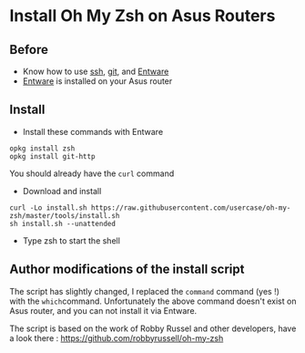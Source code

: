 # Install Oh My Zsh on Asus Routers

## Before 

- Know how to use [ssh](https://www.unix.com/man-page/redhat/1/ssh/), [git](https://git-scm.com/), and [Entware](https://github.com/Entware/Entware)
- [Entware](https://github.com/Entware/Entware) is installed on your Asus router

## Install
- Install these commands with Entware
```
opkg install zsh
opkg install git-http
````
You should already have the `curl` command

- Download and install

```
curl -Lo install.sh https://raw.githubusercontent.com/usercase/oh-my-zsh/master/tools/install.sh
sh install.sh --unattended
```

- Type zsh to start the shell 

## Author modifications of the install script
The script has slightly changed, I replaced the `command` command (yes !) with the `which`command.
Unfortunately the above command doesn't exist on Asus router, and you can not install it via Entware.

The script is based on the work of Robby Russel and other developers, have a look there : 
https://github.com/robbyrussell/oh-my-zsh
